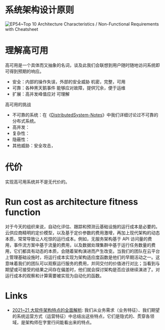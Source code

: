 # 系统架构设计原则

![EP54~Top 10 Architecture Characteristics / Non-Functional Requirements with Cheatsheet](https://ngte-superbed.oss-cn-beijing.aliyuncs.com/uPic/ANFRGQ5IxaUj.webp)

# 理解高可用

高可用是一个具体而又抽象的名词，谈及此我们会联想到用户随时随地访问系统即可得到预期的响应。

- 安全：内部的操作失误，外部的安全威胁 机密，完整，可用
- 可靠：各种黑天鹅事件 能够应对故障，提供冗余，便于运维
- 扩展：高并发峰值应对 可理解

高可用的挑战

- 不可靠的系统：在《[DistributedSystem-Notes](https://github.com/wx-chevalier/DistributedSystem-Notes?q=)》中我们详细讨论过不可靠的分布式系统。
- 高并发：
- 复杂性：
- 隐蔽性：
- 其他威胁：安全攻击，

# 代价

实现高可用系统并不是无代价的。

# Run cost as architecture fitness function

对于今天的组织来说，自动化评估、跟踪和预测云基础设施的运行成本是必要的。云供应商精明的定价模型，以及基于定价参数的费用激增，再加上现代架构的动态本质，常常导致让人吃惊的运行成本。例如，无服务架构基于 API 访问量的费用，事件流方案中基于流量的费用，以及数据处理集群中基于运行任务数量的费用，它们都具有动态的本质，会随着架构演进而产生改变。当我们的团队在云平台上管理基础设施时，将运行成本实现为架构适应度函数是他们的早期活动之一。这意味着我们的团队可以观察运行服务的费用，并同交付的价值进行对比；当看到与期望或可接受的结果之间存在偏差时，他们就会探讨架构是否应该继续演进了。对运行成本的观察和计算需要被实现为自动化的函数。

# Links

- [2021~21 大软件架构特点的全面解析](https://mp.weixin.qq.com/s?__biz=MzA3OTc0MzY1Mg==&mid=2247502628&idx=5&sn=29d08b015eca4ffc8d72a11e54750f6e&scene=58&subscene=0): 我们从业务需求（业务特征）、我们期望的系统运营方式（运营特征）中总结出这些特点，它们是隐式的、贯穿各领域，是架构师在字里行间能看出来的特点。
